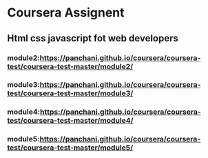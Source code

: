 # Coursera Assignent
## Html css javascript fot web developers

### module2:https://panchani.github.io/coursera/coursera-test/coursera-test-master/module2/
### module3:https://panchani.github.io/coursera/coursera-test/coursera-test-master/module3/
### module4:https://panchani.github.io/coursera/coursera-test/coursera-test-master/module4/
### module5:https://panchani.github.io/coursera/coursera-test/coursera-test-master/module5/

